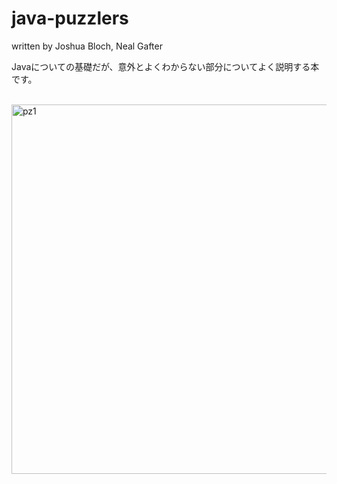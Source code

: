# java-puzzlers
written by Joshua Bloch, Neal Gafter

Javaについての基礎だが、意外とよくわからない部分についてよく説明する本です。

<br><img width="591" alt="pz1" src="https://user-images.githubusercontent.com/49154920/82140732-d3c44780-986b-11ea-8c91-cb08fa7788c9.png">

